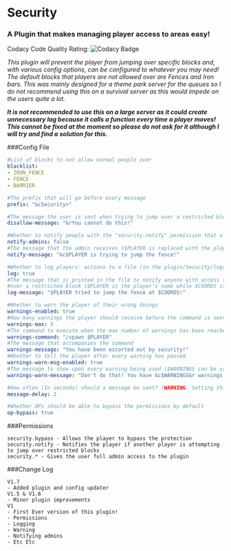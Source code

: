 # Security
### A Plugin that makes managing player access to areas easy!

Codacy Code Quality Rating: ![Codacy Badge](https://api.codacy.com/project/badge/Grade/e37cff79f84c4d76bbf6971dc94db160)

*This plugin will prevent the player from jumping over specific blocks and, with various config options, can be configured to whatever you may need! The default blocks that players are not allowed over are Fences and Iron bars. This was mainly designed for a theme park server for the queues so I do not recommend using this on a survival server as this would impede on the users quite a lot.*

**_It is not recommended to use this on a large server as it could create unnecessary lag because it calls a function every time a player moves! This cannot be fixed at the moment so please do not ask for it although I will try and find a solution for this._**

###Config File
```yml
#List of blocks to not allow normal people over
blacklist:
- IRON_FENCE
- FENCE
- BARRIER

#The prefix that will go before every message
prefix: "&cSecurity>"

#The message the user is sent when trying to jump over a restricted block
disallow-message: "&rYou cannot do this!"

#Whether to notify people with the "security.notify" permission that a player is jumping over a restricted block
notify-admins: false
#The message that the admin receives ($PLAYER is replaced with the player's name)
notify-message: "&c$PLAYER is trying to jump the fence!"

#Whether to log players' actions to a file (in the plugin/Security/logs folder)
log: true
#The message that is printed in the file to notify anyone with access that the player is trying to jump
#over a restricted block ($PLAYER is the player's name while $COORDS is the player's co-ordinates)
log-message: "$PLAYER tried to jump the fence at $COORDS!"

#Whether to warn the player of their wrong doings
warnings-enabled: true
#How many warnings the player should receive before the command is sent
warnings-max: 5
#The command to execute when the max number of warnings has been reached
warnings-command: "/spawn $PLAYER"
#The message that accompanies the command
warnings-message: "You have been escorted out by security!"
#Whether to tell the player after every warning has passed
warnings-warn-msg-enabled: true
#The message to show upon every warning being used ($WARNINGS can be used for the warnings left)
warnings-warn-message: "Don't do that! You have &c$WARNINGS&r warnings left!"

#How often (In seconds) should a message be sent? (WARNING: Setting this to 0 will cause major spamming!)
message-delay: 2

#Whether OPs should be able to bypass the permissions by default
op-bypass: true
```

###Permissions
```
security.bypass - Allows the player to bypass the protection
security.notify - Notifies the player if another player is attempting to jump over restricted blocks
security.* - Gives the user full admin access to the plugin
```

###Change Log
```
V1.7
- Added plugin and config updater
V1.5 & V1.6
- Minor plugin improvements
V1
- First Ever version of this plugin!
- Permissions
- Logging
- Warning
- Notifying admins
- Etc Etc
```
